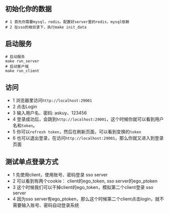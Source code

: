 ## 初始化你的数据

```
# 1 首先你需要mysql，redis。配置好server里的redis，mysql依赖
# 2 在sso的根目录下，执行make init_data
```

## 启动服务

```
# 启动服务
make run_server
# 启动客户端
make run_client
```

## 访问

* 1 浏览器里访问`http://localhost:29001`
* 2 点击Login
* 3 输入用户名、密码: askuy、123456
* 4 登录成功后，会跳到`http://localhost:29001`，这个时候你就可以看到用户名和`token`。
* 5 你可以`refresh token`，然后在刷新页面，可以看到变换的`token`
* 6 也可以退出登录，在访问`http://localhost:29001`，那么你就又进入到登录页面


## 测试单点登录方式
* 1 先使用client，使用账号、密码登录 sso server
* 2 可以看到有两个cookie： client的ego_token, sso server的ego_ptoken
* 3 这个时候我们可以干掉client的ego_token，模拟第二个client登录 sso server
* 4 因为sso server有ego_ptoken，那么这个时候第二个client点击login，就不需要输入账号、密码自动登录系统

